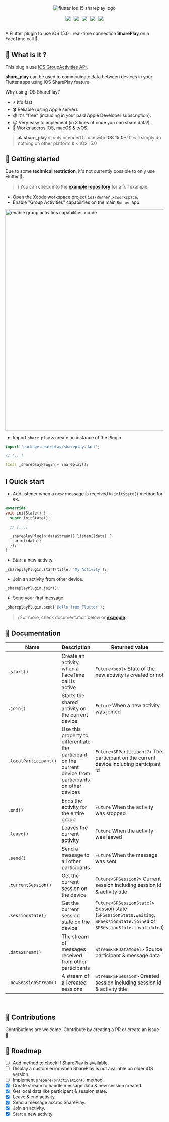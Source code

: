 <div align="center">
  <img alt="flutter ios 15 shareplay logo" src="https://github.com/istornz/flutter_shareplay/blob/main/.github/logo.jpg?raw=true" />
</div>
<br />

<div align="center" style="display: flex;align-items: center;justify-content: center;">
  <a href="https://pub.dev/packages/shareplay"><img src="https://img.shields.io/pub/points/shareplay?style=for-the-badge" style="margin-right: 10px" /></a>
  <a href="https://pub.dev/packages/shareplay"><img src="https://img.shields.io/pub/likes/shareplay?style=for-the-badge" style="margin-right: 10px" /></a>
  <a href="https://pub.dev/packages/shareplay"><img src="https://img.shields.io/pub/popularity/shareplay?style=for-the-badge" style="margin-right: 10px" /></a>
  <a href="https://pub.dev/packages/shareplay"><img src="https://img.shields.io/pub/v/shareplay?style=for-the-badge" style="margin-right: 10px" /></a>
  <a href="https://github.com/istornz/shareplay"><img src="https://img.shields.io/github/stars/istornz/shareplay?style=for-the-badge" /></a>
</div>

<br />

A Flutter plugin to use iOS 15.0+ real-time connection **SharePlay** on a FaceTime call 🎥.

## 🧐 What is it ?

This plugin use [iOS GroupActivities API](https://developer.apple.com/documentation/GroupActivities/).

**share_play** can be used to communicate data between devices in your Flutter apps using iOS SharePlay feature.

Why using iOS SharePlay?
- ⚡️ It's fast.
- 🍀 Reliable (using Apple server).
- 💰 It's "free" (including in your paid Apple Developer subscription).
- 😌 Very easy to implement (in 3 lines of code you can share data!).
- 🙌 Works accros iOS, macOS & tvOS.

> ⚠️ **share_play** is only intended to use with **iOS 15.0+**!
> It will simply do nothing on other platform & < iOS 15.0

## 👻 Getting started

Due to some **technical restriction**, it's not currently possible to only use Flutter 🫣.

> ℹ️ You can check into the [**example repository**](https://github.com/istornz/share_play/tree/main/example) for a full example.

- Open the Xcode workspace project ```ios/Runner.xcworkspace```.
- Enable "Group Activities" capabilities on the main ```Runner``` app.
  
<img alt="enable group activities capabilities xcode" src="https://github.com/istornz/flutter_shareplay/blob/main/.github/tutorial/group_activities_capability.gif?raw=true" width="700px" />

- Import ```share_play``` & create an instance of the Plugin

```dart
import 'package:shareplay/shareplay.dart';

// [...]

final _shareplayPlugin = Shareplay();
```

## ℹ️ Quick start

- Add listener when a new message is received in ```initState()``` method for ex.

```dart
@override
void initState() {
  super.initState();
  
  // [...]

  _shareplayPlugin.dataStream().listen((data) {
    print(data);
  });
}
```

- Start a new activity.

```dart
_shareplayPlugin.start(title: 'My Activity');
```

- Join an activity from other device.

```dart
_shareplayPlugin.join();
```

- Send your first message.

```dart
_shareplayPlugin.send('Hello from Flutter');
```

> ℹ️ For more, check documentation below or [**example**](https://github.com/istornz/share_play/tree/main/example).

## 📘 Documentation

| Name | Description | Returned value |
| ---- | ----------- | -------- |
| ```.start()``` | Create an activity when a FaceTime call is active  | ```Future<bool>``` State of the new activity is created or not |
| ```.join()``` | Starts the shared activity on the current device  | ```Future``` When a new activity was joined |
| ```.localParticipant()``` | Use this property to differentiate the participant on the current device from participants on other devices  | ```Future<SPParticipant?>``` The participant on the current device including participant id |
| ```.end()``` | Ends the activity for the entire group  | ```Future``` When the activity was stopped |
| ```.leave()``` | Leaves the current activity  | ```Future``` When the activity was leaved |
| ```.send()``` | Send a message to all other participants  | ```Future``` When the message was sent |
| ```.currentSession()``` | Get the current session on the device  | ```Future<SPSession?>``` Current session including session id & activity title |
| ```.sessionState()``` | Get the current session state on the device  | ```Future<SPSessionState?>``` Session state (```SPSessionState.waiting```, ```SPSessionState.joined``` or ```SPSessionState.invalidated```) |
| ```.dataStream()``` | The stream of messages received from other participants  | ```Stream<SPDataModel>``` Source participant & message data |
| ```.newSessionStream()``` | A stream of all created sessions  | ```Stream<SPSession>``` Created session including session id & activity title |

<br />

## 👥 Contributions

Contributions are welcome. Contribute by creating a PR or create an issue 🎉.

## 🎯 Roadmap

- [ ] Add method to check if SharePlay is available.
- [ ] Display a custom error when SharePlay is not available on older iOS version.
- [ ] Implement ```prepareForActivation()``` method.
- [x] Create stream to handle message data & new session created.
- [x] Get local data like participant & session state.
- [x] Leave & end activity.
- [x] Send a message accros SharePlay.
- [x] Join an activity.
- [x] Start a new activity.